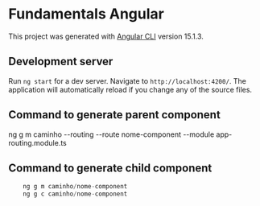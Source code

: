 # Fundamentals Angular

This project was generated with [Angular CLI](https://github.com/angular/angular-cli) version 15.1.3.

## Development server

Run `ng start` for a dev server. Navigate to `http://localhost:4200/`. The application will automatically reload if you change any of the source files.

## Command to generate parent component

ng g m caminho --routing --route nome-component --module app-routing.module.ts

## Command to generate child component

```ts
    ng g m caminho/nome-component
    ng g c caminho/nome-component
```

